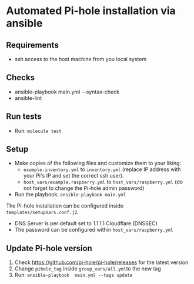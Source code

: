 # Automated Pi-hole installation via ansible

## Requirements

* ssh access to the host machine from you local system

## Checks

* ansible-playbook main.yml --syntax-check
* ansible-lint

## Run tests

* Run: `molecule test`

## Setup

* Make copies of the following files and customize them to your liking:
  * `example.inventory.yml` to `inventory.yml` (replace IP address with your Pi's IP and set the correct ssh user).
  * `host_vars/example.raspberry.yml` to `host_vars/raspberry.yml` (do not forget to change the Pi-hole admin password)
* Run the playbook: `ansible-playbook main.yml`

The Pi-hole installation can be configured inside `templates/setupVars.conf.j2`.
* DNS Server is per default set to 1.1.1.1 Cloudflare (DNSSEC)
* The password can be configured within `host_vars/raspberry.yml`

## Update Pi-hole version

1. Check https://github.com/pi-hole/pi-hole/releases for the latest version
2. Change `pihole_tag` inside `group_vars/all.yml`to the new tag
3. Run: `ansible-playbook  main.yml --tags update`
